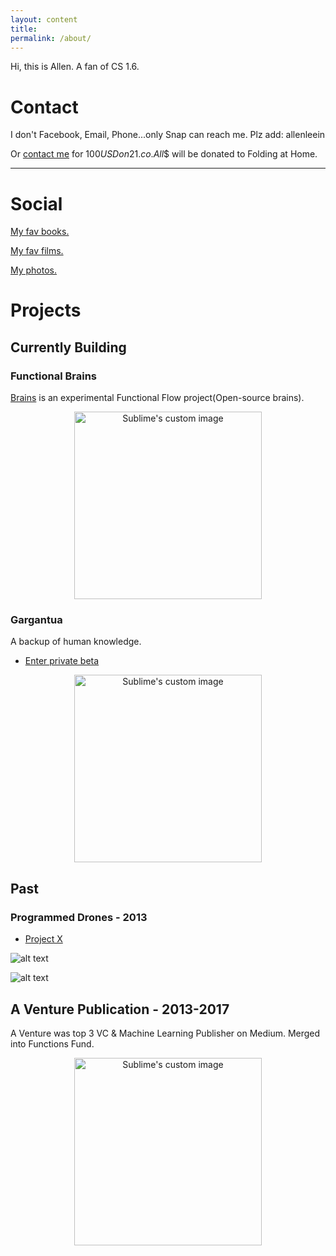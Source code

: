 ```yaml
---
layout: content
title: 
permalink: /about/
---
```

Hi, this is Allen. A fan of CS 1.6.


# Contact

I don't Facebook, Email, Phone...only Snap can reach me. Plz add: allenleein

Or [contact me](https://earn.com/allenlee/) for $100 USD on 21.co. All$$ will be donated to Folding at Home.

----

# Social

[My fav books.](https://www.goodreads.com/allenleeein)

[My fav films.](https://www.pinterest.com/buildingtars/films/)

[My photos.](https://www.flickr.com/photos/allenandspace/albums)

# Projects

## Currently Building

### Functional Brains

[Brains](https://github.com/allenleein/brains) is an experimental Functional Flow project(Open-source brains). 

<p align="center">
  <img width="300" height="300" src="http://lambdageneration.com/wp-content/uploads/2014/10/original-animated.gif" alt="Sublime's custom image"/>
</p>


### Gargantua

A backup of human knowledge.

- [ Enter private beta ](https://upscri.be/e57947/)

<p align="center">
  <img width="300" height="300" src="https://i.imgur.com/1nLWkHH.png" alt="Sublime's custom image"/>
</p>


## Past 

### Programmed Drones - 2013
- [Project X](https://vimeo.com/111901733)

![alt text](https://media.giphy.com/media/l3mZ5zogGcnzNzbqM/giphy.gif "Logo Title Text 1")


![alt text](https://i.imgur.com/pNz5FOm.jpg "Logo Title Text 1")


## A Venture Publication - 2013-2017
A Venture was top 3 VC & Machine Learning Publisher on Medium. Merged into Functions Fund.

<p align="center">
  <img width="300" height="300" src="https://i.imgur.com/4bY53O8.jpg" alt="Sublime's custom image"/>
</p>






